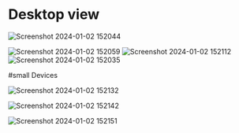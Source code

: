
# Desktop view
![Screenshot 2024-01-02 152044](https://github.com/abhaythanak/foodiis-crave/assets/107474114/cfee0ae8-7136-4ede-8dbb-4b081b10b156)




![Screenshot 2024-01-02 152059](https://github.com/abhaythanak/foodiis-crave/assets/107474114/f126bdef-2be5-4ec4-a156-560702da23e8)
![Screenshot 2024-01-02 152112](https://github.com/abhaythanak/foodiis-crave/assets/107474114/8d160d17-2e7c-4f04-ab1a-08946c67eaea)
![Screenshot 2024-01-02 152035](https://github.com/abhaythanak/foodiis-crave/assets/107474114/89a94e98-04b9-4c38-91b7-2e9d7537a060)

#small Devices 

![Screenshot 2024-01-02 152132](https://github.com/abhaythanak/foodiis-crave/assets/107474114/739b8051-4896-4132-9755-59e6c4f1ed96)

 ![Screenshot 2024-01-02 152142](https://github.com/abhaythanak/foodiis-crave/assets/107474114/0edbe027-b99e-4a1f-b0e7-78c82b29b983)

 
![Screenshot 2024-01-02 152151](https://github.com/abhaythanak/foodiis-crave/assets/107474114/8a909f58-7d93-4a2f-b1d6-e6d8f27737c1)




